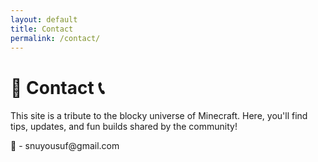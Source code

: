 ```yaml
---
layout: default
title: Contact
permalink: /contact/
---
```


<h1>📩 Contact 📞</h1>
<p>This site is a tribute to the blocky universe of Minecraft. Here, you'll find tips, updates, and fun builds shared by the community!</p>


<p>📩 - snuyousuf@gmail.com</p>
